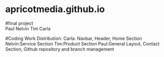 # apricotmedia.github.io

#final project
<br/>
Paul
Nelvin
Tim
Carla

#Coding Work Distribution:
Carla: Navbar, Header, Home Section
Nelvin:Service Section
Tim:Product Section
Paul:General Layout, Contact Section, Github repository and branch management
